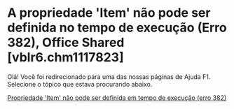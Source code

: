 
# A propriedade 'Item' não pode ser definida no tempo de execução (Erro 382), Office Shared [vblr6.chm1117823]

Olá! Você foi redirecionado para uma das nossas páginas de Ajuda F1. Selecione o tópico que estava procurando abaixo.

[Propriedade 'Item' não pode ser definida em tempo de execução (erro 382)](http://msdn.microsoft.com/library/20149505-5b45-6c97-228e-839bee802c62%28Office.15%29.aspx)
